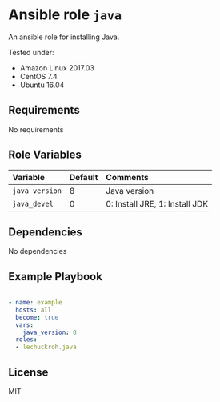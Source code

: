 # Ansible role `java`

An ansible role for installing Java.

Tested under:
* Amazon Linux 2017.03
* CentOS 7.4
* Ubuntu 16.04

## Requirements

No requirements

## Role Variables

| Variable       | Default | Comments                       |
|:---------------|:--------|:-------------------------------|
| `java_version` | 8       | Java version                   |
| `java_devel`   | 0       | 0: Install JRE, 1: Install JDK |

## Dependencies

No dependencies

## Example Playbook

```yaml
---
- name: example
  hosts: all
  become: true
  vars:
    java_version: 8
  roles:
  - lechuckroh.java
```

## License
MIT
